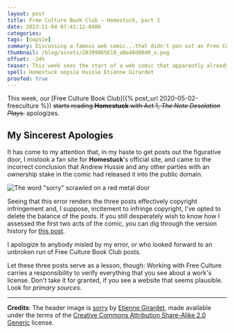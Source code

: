 ```yaml
---
layout: post
title: Free Culture Book Club — Homestuck, part 1
date: 2023-11-04 07:41:12-0400
categories:
tags: [oopsie]
summary: Discussing a famous web comic...that didn't pan out as Free Culture
thumbnail: /blog/assets/28399865610_a0a40d80d0_o.png
offset: -24%
teaser: This week sees the start of a web comic that apparently already has millions of fans, meaning that you probably don't need me to introduce it to you.
spell: Homestuck oopsie Hussie Etienne Girardet
proofed: true
---
```


This week, our [Free Culture Book Club]({% post_url 2020-05-02-freeculture %}) ~~starts reading **Homestuck** with Act 1, *The Note Desolation Plays*.~~ apologizes.

## My Sincerest Apologies

It has come to my attention that, in my haste to get posts out the figurative door, I mistook a fan site for **Homestuck**'s official site, and came to the incorrect conclusion that Andrew Hussie and any other parties with an ownership stake in the comic had released it into the public domain.

![The word "sorry" scrawled on a red metal door](/blog/assets/28399865610_a0a40d80d0_o.png "What the door said.")

Seeing that this error renders the three posts effectively copyright infringement and, I suppose, incitement to infringe copyright, I've opted to delete the balance of the posts.  If you still desperately wish to know how I assessed the first two acts of the comic, you can dig through the version history for [this post](https://github.com/jcolag/entropy-arbitrage/blob/main/2023-11-04-homestuck-1.md).

I apologize to anybody misled by my error, or who looked forward to an unbroken run of Free Culture Book Club posts.

Let these three posts serve as a lesson, though:  Working with Free Culture carries a responsibility to verify everything that you see about a work's license.  Don't take it for granted, if you see a website that seems plausible.  Look for *primary sources*.

* * *

**Credits**:  The header image is [sorry](https://www.flickr.com/photos/pacifico/28399865610/) by [Etienne Girardet](https://www.flickr.com/photos/pacifico/), made available under the terms of the [Creative Commons Attribution Share-Alike 2.0 Generic](https://creativecommons.org/licenses/by-sa/2.0/) license.
